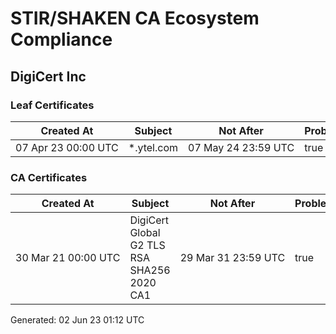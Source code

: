 # STIR/SHAKEN CA Ecosystem Compliance

## DigiCert Inc

### Leaf Certificates

| Created At | Subject | Not After | Problems | Link |
|------------|---------|-----------|----------|------|
| 07&#160;Apr&#160;23&#160;00:00&#160;UTC | *.ytel.com | 07&#160;May&#160;24&#160;23:59&#160;UTC | true | [view](../CERTS/e37b88f84bb989ecd1dcd7d45c36241ea7b800c38ea626ce33af2d72074171f3/README.md) |

### CA Certificates

| Created At | Subject | Not After | Problems | Link |
|------------|---------|-----------|----------|------|
| 30&#160;Mar&#160;21&#160;00:00&#160;UTC | DigiCert Global G2 TLS RSA SHA256 2020 CA1 | 29&#160;Mar&#160;31&#160;23:59&#160;UTC | true | [view](../CERTS/c8025f9fc65fdfc95b3ca8cc7867b9a587b5277973957917463fc813d0b625a9/README.md) |


Generated: 02 Jun 23 01:12 UTC
